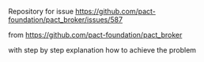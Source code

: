 Repository for issue https://github.com/pact-foundation/pact_broker/issues/587

from https://github.com/pact-foundation/pact_broker

with step by step explanation how to achieve the problem
